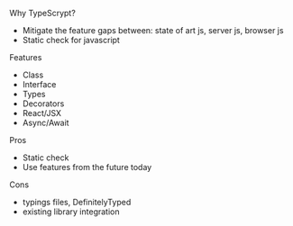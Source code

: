 Why TypeScrypt?

- Mitigate the feature gaps between: state of art js, server js, browser js
- Static check for javascript

Features

- Class
- Interface
- Types
- Decorators
- React/JSX
- Async/Await

Pros

- Static check
- Use features from the future today

Cons

- typings files, DefinitelyTyped
- existing library integration
